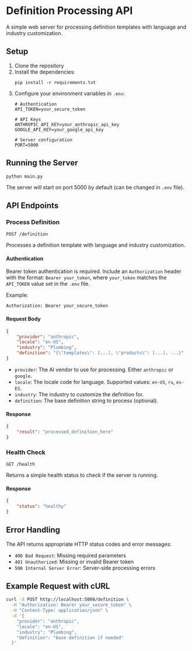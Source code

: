 # Definition Processing API

A simple web server for processing definition templates with language and industry customization.

## Setup

1. Clone the repository
2. Install the dependencies:
   ```
   pip install -r requirements.txt
   ```
3. Configure your environment variables in `.env`:
   ```
   # Authentication
   API_TOKEN=your_secure_token

   # API Keys
   ANTHROPIC_API_KEY=your_anthropic_api_key
   GOOGLE_API_KEY=your_google_api_key

   # Server configuration
   PORT=5000
   ```

## Running the Server

```
python main.py
```

The server will start on port 5000 by default (can be changed in `.env` file).

## API Endpoints

### Process Definition

```
POST /definition
```

Processes a definition template with language and industry customization.

#### Authentication

Bearer token authentication is required. Include an `Authorization` header with the format: `Bearer your_token`, where `your_token` matches the `API_TOKEN` value set in the `.env` file.

Example:
```
Authorization: Bearer your_secure_token
```

#### Request Body

```json
{
    "provider": "anthropic",
    "locale": "en-US",
    "industry": "Plumbing",
    "definition": "{\"templates\": [...], \"products\": [...], ...}"
}
```

- `provider`: The AI vendor to use for processing. Either `anthropic` or `google`.
- `locale`: The locale code for language. Supported values: `en-US`, `ru`, `es-ES`.
- `industry`: The industry to customize the definition for.
- `definition`: The base definition string to process (optional).

#### Response

```json
{
    "result": "processed_definition_here"
}
```

### Health Check

```
GET /health
```

Returns a simple health status to check if the server is running.

#### Response

```json
{
    "status": "healthy"
}
```

## Error Handling

The API returns appropriate HTTP status codes and error messages:

- `400 Bad Request`: Missing required parameters
- `401 Unauthorized`: Missing or invalid Bearer token
- `500 Internal Server Error`: Server-side processing errors

## Example Request with cURL

```bash
curl -X POST http://localhost:5000/definition \
  -H "Authorization: Bearer your_secure_token" \
  -H "Content-Type: application/json" \
  -d '{
    "provider": "anthropic",
    "locale": "en-US",
    "industry": "Plumbing",
    "definition": "base definition if needed"
  }'
```
